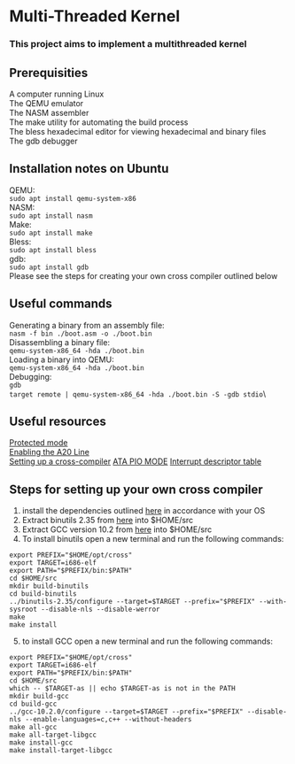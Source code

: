 # Multi-Threaded Kernel
### This project aims to implement a multithreaded kernel

## Prerequisities
A computer running Linux\
The QEMU emulator\
The NASM assembler\
The make utility for automating the build process\
The bless hexadecimal editor for viewing hexadecimal and binary files\
The gdb debugger

## Installation notes on Ubuntu
QEMU:\
```sudo apt install qemu-system-x86```\
NASM:\
```sudo apt install nasm```\
Make:\
```sudo apt install make```\
Bless:\
```sudo apt install bless```\
gdb:\
```sudo apt install gdb```\
Please see the steps for creating your own cross compiler outlined below

## Useful commands
Generating a binary from an assembly file:\
```nasm -f bin ./boot.asm -o ./boot.bin```\
Disassembling a binary file:\
```qemu-system-x86_64 -hda ./boot.bin```\
Loading a binary into QEMU:\
```qemu-system-x86_64 -hda ./boot.bin```\
Debugging:\
```gdb```\
```target remote | qemu-system-x86_64 -hda ./boot.bin -S -gdb stdio```\

## Useful resources
[Protected mode](https://wiki.osdev.org/Protected_Mode)\
[Enabling the A20 Line](https://wiki.osdev.org/A20_Line)\
[Setting up a cross-compiler](https://wiki.osdev.org/GCC_Cross-Compiler)
[ATA PIO MODE](https://wiki.osdev.org/ATA_PIO_Mode)
[Interrupt descriptor table](https://wiki.osdev.org/Interrupt_Descriptor_Table)

## Steps for setting up your own cross compiler
1. install the dependencies outlined [here](https://wiki.osdev.org/GCC_Cross-Compiler#:~:text=CLooG%20(optional)-,Installing%20Dependencies,-%E2%86%93%20Dependency%20/%20OS%20%E2%86%92) in accordance with your OS
2. Extract binutils 2.35 from [here](https://ftp.gnu.org/gnu/binutils/binutils-2.35.tar.gz) into $HOME/src
3. Extract GCC version 10.2 from [here](https://ftp.lip6.fr/pub/gcc/releases/gcc-10.2.0/gcc-10.2.0.tar.gz) into $HOME/src
4. To install binutils open a new terminal and run the following commands:
```
export PREFIX="$HOME/opt/cross"
export TARGET=i686-elf
export PATH="$PREFIX/bin:$PATH"
cd $HOME/src
mkdir build-binutils
cd build-binutils
../binutils-2.35/configure --target=$TARGET --prefix="$PREFIX" --with-sysroot --disable-nls --disable-werror
make
make install
```
5. to install GCC open a new terminal and run the following commands:
```
export PREFIX="$HOME/opt/cross"
export TARGET=i686-elf
export PATH="$PREFIX/bin:$PATH"
cd $HOME/src
which -- $TARGET-as || echo $TARGET-as is not in the PATH
mkdir build-gcc
cd build-gcc
../gcc-10.2.0/configure --target=$TARGET --prefix="$PREFIX" --disable-nls --enable-languages=c,c++ --without-headers
make all-gcc
make all-target-libgcc
make install-gcc
make install-target-libgcc
```